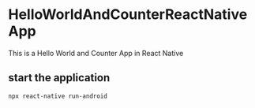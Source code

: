 # HelloWorldAndCounterReactNativeApp
This is a Hello World and Counter App in React Native

## start the application

`npx react-native run-android`
